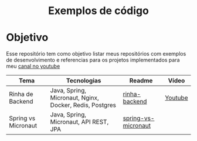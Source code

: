 <h1 align="center" > Exemplos de código </h1>

# Objetivo

Esse repositório tem como objetivo listar meus repositórios com exemplos de desenvolvimento e referencias para os
projetos implementados para meu [canal no youtube](https://www.youtube.com/@Devertelo)

| Tema                | Tecnologias                                             | Readme                                          | Vídeo                                                  |
|---------------------|---------------------------------------------------------|-------------------------------------------------|--------------------------------------------------------| 
| Rinha de Backend    | Java, Spring, Micronaut, Nginx, Docker, Redis, Postgres | [rinha-backend](java/rinha-backend)             | [Youtube](https://www.youtube.com/watch?v=2M-mYZD05S0) |
| Spring vs Micronaut | Java, Spring, Micronaut, API REST, JPA                  | [spring-vs-micronaut](java/spring-vs-micronaut) |                                                        | 
